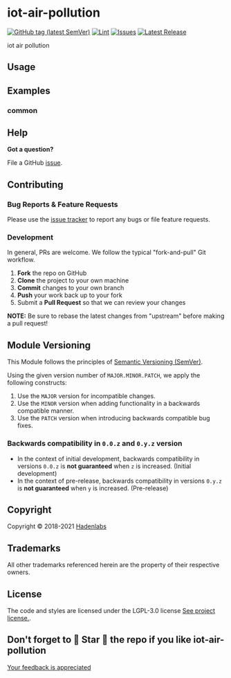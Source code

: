 <!--


  ** DO NOT EDIT THIS FILE
  **
  ** 1) Make all changes to `README.yaml`
  ** 2) Run`make readme` to rebuild this file.
  **
  ** (We maintain HUNDREDS of open source projects. This is how we maintain our sanity.)
  **


  -->

# iot-air-pollution

[![GitHub tag (latest SemVer)](https://img.shields.io/github/v/tag/luismayta/iot-air-pollution.svg?label=latest&sort=semver)](https://github.com/luismayta/iot-air-pollution/releases) [![Lint](https://github.com/luismayta/iot-air-pollution/actions/workflows/lint.yml/badge.svg?branch=develop)](https://github.com/luismayta/iot-air-pollution/actions) [![Issues](https://img.shields.io/github/issues/luismayta/iot-air-pollution.svg)](https://github.com/luismayta/iot-air-pollution/issues) [![Latest Release](https://img.shields.io/github/release/luismayta/iot-air-pollution.svg)](https://github.com/luismayta/iot-air-pollution/releases)

iot air pollution

## Usage

## Examples

### common

## Help

**Got a question?**

File a GitHub [issue](https://github.com/luismayta/iot-air-pollution/issues).

## Contributing

### Bug Reports & Feature Requests

Please use the [issue tracker](https://github.com/luismayta/iot-air-pollution/issues) to report any bugs or file feature requests.

### Development

In general, PRs are welcome. We follow the typical "fork-and-pull" Git workflow.

1.  **Fork** the repo on GitHub
2.  **Clone** the project to your own machine
3.  **Commit** changes to your own branch
4.  **Push** your work back up to your fork
5.  Submit a **Pull Request** so that we can review your changes

**NOTE:** Be sure to rebase the latest changes from "upstream" before making a pull request!

## Module Versioning

This Module follows the principles of [Semantic Versioning (SemVer)](https://semver.org/).

Using the given version number of `MAJOR.MINOR.PATCH`, we apply the following constructs:

1. Use the `MAJOR` version for incompatible changes.
1. Use the `MINOR` version when adding functionality in a backwards compatible manner.
1. Use the `PATCH` version when introducing backwards compatible bug fixes.

### Backwards compatibility in `0.0.z` and `0.y.z` version

- In the context of initial development, backwards compatibility in versions `0.0.z` is **not guaranteed** when `z` is increased. (Initial development)
- In the context of pre-release, backwards compatibility in versions `0.y.z` is **not guaranteed** when `y` is increased. (Pre-release)

## Copyright

Copyright © 2018-2021 [Hadenlabs](https://hadenlabs.com)

## Trademarks

All other trademarks referenced herein are the property of their respective owners.

## License

The code and styles are licensed under the LGPL-3.0 license [See project license.](LICENSE).

## Don't forget to 🌟 Star 🌟 the repo if you like iot-air-pollution

[Your feedback is appreciated](https://github.com/luismayta/iot-air-pollution/issues)
